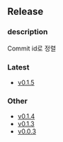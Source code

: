 ## Release
### description
Commit id로 정렬

### Latest
- [v0.1.5](v0.1.5/index.md)
<!-- Latest -->

### Other
- [v0.1.4](v0.1.4/index.md)
- [v0.1.3](v0.1.3/index.md)
- [v0.0.3](v0.0.3/index.md)
<!-- Other -->
